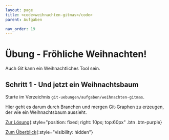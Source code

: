 ```yaml
---
layout: page
title: <code>weihnachten-gitmas</code>
parent: Aufgaben

nav_order: 19
---
```

# Übung - Fröhliche Weihnachten!

Auch Git kann ein Weihnachtliches Tool sein.

<!--UEB-Fröhliche Weihnachten!--><h2>Schritt 1 - Und jetzt ein Weihnachtsbaum</h2>

Starte im Verzeichnis `git-uebungen/aufgaben/weihnachten-gitmas`.

Hier geht es darum durch Branchen und mergen 
Git-Graphen zu erzeugen, der wie ein
Weihnachtsbaum aussieht.

[Zur Lösung](loesung-weihnachten-gitmas.html){:style="position: fixed; right: 10px; top:60px" .btn .btn-purple}

[Zum Überblick](../../ueberblick.html){:style="visibility: hidden"}

